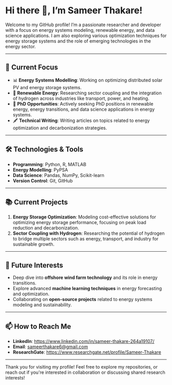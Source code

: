 # Hi there 👋, I’m Sameer Thakare!

Welcome to my GitHub profile! I’m a passionate researcher and developer with a focus on energy systems modeling, renewable energy, and data science applications. I am also exploring various optimization techniques for energy storage systems and the role of emerging technologies in the energy sector.

---

## 🚀 Current Focus

- 📊 **Energy Systems Modelling**: Working on optimizing distributed solar PV and energy storage systems.
- 🔋 **Renewable Energy**: Researching sector coupling and the integration of hydrogen across industries like transport, power, and heating.
- 🔎 **PhD Opportunities**: Actively seeking PhD positions in renewable energy, energy transitions, and data science applications in energy systems.
- 🖋 **Technical Writing**: Writing articles on topics related to energy optimization and decarbonization strategies.

---

## 🛠️ Technologies & Tools

- **Programming**: Python, R, MATLAB
- **Energy Modelling**: PyPSA
- **Data Science**: Pandas, NumPy, Scikit-learn
- **Version Control**: Git, GitHub

---

## 📚 Current Projects

1. **Energy Storage Optimization**: Modeling cost-effective solutions for optimizing energy storage performance, focusing on peak load reduction and decarbonization.
2. **Sector Coupling with Hydrogen**: Researching the potential of hydrogen to bridge multiple sectors such as energy, transport, and industry for sustainable growth.

---

## 🌱 Future Interests

- Deep dive into **offshore wind farm technology** and its role in energy transitions.
- Explore advanced **machine learning techniques** in energy forecasting and optimization.
- Collaborating on **open-source projects** related to energy systems modeling and sustainability.

---

## 📫 How to Reach Me

- **LinkedIn**: https://www.linkedin.com/in/sameer-thakare-264a19107/
- **Email**: sameerthakare6@gmail.com
- **ResearchGate**: https://www.researchgate.net/profile/Sameer-Thakare

---

Thank you for visiting my profile! Feel free to explore my repositories, or reach out if you're interested in collaboration or discussing shared research interests!

